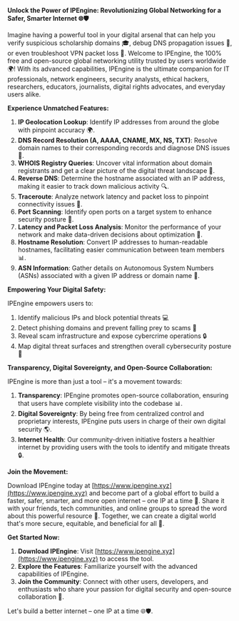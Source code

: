 **Unlock the Power of IPEngine: Revolutionizing Global Networking for a Safer, Smarter Internet 🌐🛡️**

Imagine having a powerful tool in your digital arsenal that can help you verify suspicious scholarship domains 🎓, debug DNS propagation issues 🔧, or even troubleshoot VPN packet loss 🚀. Welcome to IPEngine, the 100% free and open-source global networking utility trusted by users worldwide 🌍! With its advanced capabilities, IPEngine is the ultimate companion for IT professionals, network engineers, security analysts, ethical hackers, researchers, educators, journalists, digital rights advocates, and everyday users alike.

**Experience Unmatched Features:**

1.  **IP Geolocation Lookup**: Identify IP addresses from around the globe with pinpoint accuracy 🌍.
2.  **DNS Record Resolution (A, AAAA, CNAME, MX, NS, TXT)**: Resolve domain names to their corresponding records and diagnose DNS issues 🔧.
3.  **WHOIS Registry Queries**: Uncover vital information about domain registrants and get a clear picture of the digital threat landscape 📡.
4.  **Reverse DNS**: Determine the hostname associated with an IP address, making it easier to track down malicious activity 🔍.
5.  **Traceroute**: Analyze network latency and packet loss to pinpoint connectivity issues 🚀.
6.  **Port Scanning**: Identify open ports on a target system to enhance security posture 🔑.
7.  **Latency and Packet Loss Analysis**: Monitor the performance of your network and make data-driven decisions about optimization 🔋.
8.  **Hostname Resolution**: Convert IP addresses to human-readable hostnames, facilitating easier communication between team members 📊.
9.  **ASN Information**: Gather details on Autonomous System Numbers (ASNs) associated with a given IP address or domain name 🔧.

**Empowering Your Digital Safety:**

IPEngine empowers users to:

1.  Identify malicious IPs and block potential threats 💻
2.  Detect phishing domains and prevent falling prey to scams 🚫
3.  Reveal scam infrastructure and expose cybercrime operations 🔒
4.  Map digital threat surfaces and strengthen overall cybersecurity posture 🔗

**Transparency, Digital Sovereignty, and Open-Source Collaboration:**

IPEngine is more than just a tool – it's a movement towards:

1.  **Transparency**: IPEngine promotes open-source collaboration, ensuring that users have complete visibility into the codebase 📊.
2.  **Digital Sovereignty**: By being free from centralized control and proprietary interests, IPEngine puts users in charge of their own digital security 🌎.
3.  **Internet Health**: Our community-driven initiative fosters a healthier internet by providing users with the tools to identify and mitigate threats 🔒.

**Join the Movement:**

Download IPEngine today at [https://www.ipengine.xyz](https://www.ipengine.xyz) and become part of a global effort to build a faster, safer, smarter, and more open internet – one IP at a time 🚀. Share it with your friends, tech communities, and online groups to spread the word about this powerful resource 🔗. Together, we can create a digital world that's more secure, equitable, and beneficial for all 🌟.

**Get Started Now:**

1.  **Download IPEngine**: Visit [https://www.ipengine.xyz](https://www.ipengine.xyz) to access the tool.
2.  **Explore the Features**: Familiarize yourself with the advanced capabilities of IPEngine.
3.  **Join the Community**: Connect with other users, developers, and enthusiasts who share your passion for digital security and open-source collaboration 🔗.

Let's build a better internet – one IP at a time 🌐🛡️.